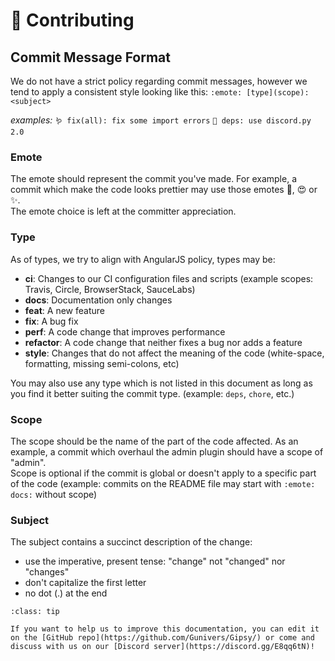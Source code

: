 # 🤝 Contributing

## Commit Message Format
We do not have a strict policy regarding commit messages, however we tend to apply a consistent style looking like this:
`:emote: [type](scope): <subject>`

*examples:*  `🪱 fix(all): fix some import errors`
            `🧱 deps: use discord.py 2.0`

### Emote
The emote should represent the commit you've made. For example, a commit which make the code looks prettier may use those emotes 🌟, 😍 or ✨.\
The emote choice is left at the committer appreciation.

### Type
As of types, we try to align with AngularJS policy, types may be:
* **ci**: Changes to our CI configuration files and scripts (example scopes: Travis, Circle, BrowserStack, SauceLabs)
* **docs**: Documentation only changes
* **feat**: A new feature
* **fix**: A bug fix
* **perf**: A code change that improves performance
* **refactor**: A code change that neither fixes a bug nor adds a feature
* **style**: Changes that do not affect the meaning of the code (white-space, formatting, missing semi-colons, etc)

You may also use any type which is not listed in this document as long as you find it better suiting the commit type. (example: `deps`, `chore`, etc.)


### Scope
The scope should be the name of the part of the code affected. As an example, a commit which overhaul the admin plugin should have a scope of "admin".\
Scope is optional if the commit is global or doesn't apply to a specific part of the code (example: commits on the README file may start with `:emote: docs:` without scope)

### Subject
The subject contains a succinct description of the change:

* use the imperative, present tense: "change" not "changed" nor "changes"
* don't capitalize the first letter
* no dot (.) at the end

```{admonition} 🤝 Help us to improve this documentation!
:class: tip

If you want to help us to improve this documentation, you can edit it on the [GitHub repo](https://github.com/Gunivers/Gipsy/) or come and discuss with us on our [Discord server](https://discord.gg/E8qq6tN)!
```